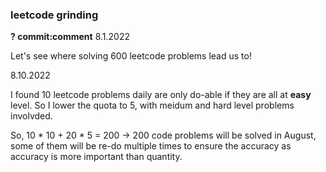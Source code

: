 ### leetcode grinding

**? commit:comment**
8.1.2022

Let's see where solving 600 leetcode problems lead us to!

8.10.2022 

I found 10 leetcode problems daily are only do-able if they are all at **easy** level. So I lower the quota to 5, with meidum and hard level problems involvded. 

So, 10 * 10 + 20 * 5 = 200 -> 200 code problems will be solved in August, some of them will be re-do multiple times to ensure the accuracy as accuracy is more important than quantity.
